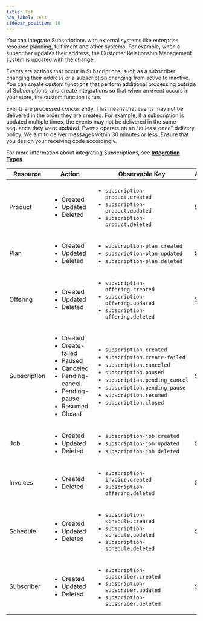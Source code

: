 ```yaml
---
title: Tst
nav_label: test
sidebar_position: 10
---
```

You can integrate Subscriptions with external systems like enterprise resource planning, fulfilment and other systems. For example, when a subscriber updates their address, the Customer Relationship Management system is updated with the change.

Events are actions that occur in Subscriptions, such as a subscriber changing their address or a subscription changing from active to inactive. You can create custom functions that perform additional processing outside of Subscriptions, and create integrations so that when an event occurs in your store, the custom function is run.

Events are processed concurrently. This means that events may not be delivered in the order they are created. For example, if a subscription is updated multiple times, the events may not be delivered in the same sequence they were updated. Events operate on an "at least once" delivery policy. We aim to deliver messages within 30 minutes or less. Ensure that you design your receiving code accordingly.

For more information about integrating Subscriptions, see [**Integration Types**](/docs/api/integrations/integrations-introduction#integration-types).


| Resource | Action | Observable Key | Availability |
| --- | --- | --- | --- |
| Product | <ul><li>Created</li><li>Updated</li><li>Deleted</li></ul> | <ul><li>`subscription-product.created`</li><li>`subscription-product.updated`</li><li>`subscription-product.deleted`</li></ul> | Store |
| Plan |  <ul><li>Created</li><li>Updated</li><li>Deleted</li></ul> | <ul><li>`subscription-plan.created`</li><li>`subscription-plan.updated`</li><li>`subscription-plan.deleted`</li></ul> | Store |
| Offering |  <ul><li>Created</li><li>Updated</li><li>Deleted</li></ul> | <ul><li>`subscription-offering.created`</li><li>`subscription-offering.updated`</li><li>`subscription-offering.deleted`</li></ul> | Store |
| Subscription | <ul><li>Created</li><li>Create-failed</li><li>Paused</li><li>Canceled</li><li>Pending-cancel</li><li>Pending-pause</li><li>Resumed</li><li>Closed</li></ul> | <ul><li>`subscription.created`</li><li>`subscription.create-failed`</li><li>`subscription.canceled`</li><li>`subscription.paused`</li><li>`subscription.pending_cancel`</li><li>`subscription.pending_pause`</li><li>`subscription.resumed`</li><li>`subscription.closed`</li></ul> | Store |
| Job | <ul><li>Created</li><li>Updated</li><li>Deleted</li></ul> | <ul><li>`subscription-job.created`</li><li>`subscription-job.updated`</li><li>`subscription-job.deleted`</li></ul> | Store |
| Invoices | <ul><li>Created</li><li>Deleted</li></ul> | <ul><li>`subscription-invoice.created`</li><li>`subscription-offering.deleted`</li></ul> | Store |
| Schedule | <ul><li>Created</li><li>Updated</li><li>Deleted</li></ul> | <ul><li>`subscription-schedule.created`</li><li>`subscription-schedule.updated`</li><li>`subscription-schedule.deleted`</li></ul> | Store |
| Subscriber | <ul><li>Created</li><li>Updated</li><li>Deleted</li></ul> | <ul><li>`subscription-subscriber.created`</li><li>`subscription-subscriber.updated`</li><li>`subscription-subscriber.deleted`</li></ul> | Store |
